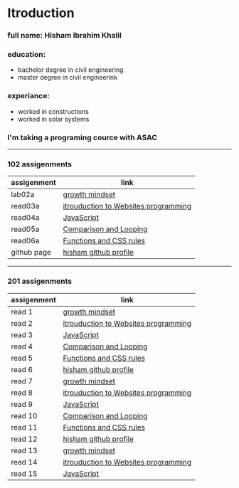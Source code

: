 # Itroduction
### full name: Hisham Ibrahim Khalil
### education:
 - bachelor degree in civil engineering
 - master degree in civil engineerink
### experiance:
 - worked in constructions
 - worked in solar systems
### I'm taking a programing cource with ASAC
_________________________________________________________________________

### 102 assigenments
| assigenment    | link |
| -------------- | ---- |
| lab02a         | [growth mindset](102/lab02a.md) |
| read03a         | [itrouduction to Websites programming ](102/read03a.md) |
| read04a         | [JavaScript](102/read04.md) |
| read05a         | [Comparison and Looping](102/read05.md) |
| read06a         | [Functions and CSS rules](102/read06.md) |
| github page    | [hisham github profile](https://github.com/HishamKhalil1990) |

_____________________________________________________________________________

### 201 assigenments
| assigenment    | link |
| -------------- | ---- |
| read 1         | [growth mindset](lab02a) |
| read 2         | [itrouduction to Websites programming ](read03a) |
| read 3         | [JavaScript](read04.md) |
| read 4         | [Comparison and Looping](read05.md) |
| read 5         | [Functions and CSS rules](read06.md) |
| read 6    | [hisham github profile](https://github.com/HishamKhalil1990) |
| read 7         | [growth mindset](lab02a) |
| read 8         | [itrouduction to Websites programming ](read03a) |
| read 9         | [JavaScript](read04.md) |
| read 10         | [Comparison and Looping](read05.md) |
| read 11         | [Functions and CSS rules](read06.md) |
| read 12    | [hisham github profile](https://github.com/HishamKhalil1990) |
| read 13         | [growth mindset](lab02a) |
| read 14        | [itrouduction to Websites programming ](read03a) |
| read 15         | [JavaScript](read04.md) |